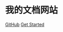 <!-- ![logo](_media/icon.svg) -->
# 我的文档网站

> 
<!--
A magical documentation site generator

* Simple and lightweight (~12kb gzipped)
* Multiple themes
* Not build static html files  -->

[GitHub](https://github.com/docsifyjs/docsify/)
[Get Started](_coverpage.md)
